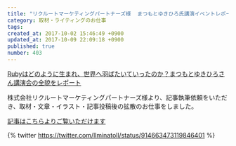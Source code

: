 ```yaml
---
title: "リクルートマーケティングパートナーズ様  まつもとゆきひろ氏講演イベントレポート"
category: 取材・ライティングのお仕事
tags: 
created_at: 2017-10-02 15:46:49 +0900
updated_at: 2017-10-09 22:09:18 +0900
published: true
number: 403
---
```


[Rubyはどのように生まれ、世界へ羽ばたいていったのか？まつもとゆきひろさん講演会の全貌をレポート](https://tech.recruit-mp.co.jp/event/post-12898/)

株式会社リクルートマーケティングパートナーズ様より、記事執筆依頼をいただき、取材・文章・イラスト・記事投稿後の拡散のお仕事をしました。

[記事はこちらよりご覧いただけます](https://tech.recruit-mp.co.jp/event/post-12898/)

{% twitter https://twitter.com/llminatoll/status/914663473119846401 %}
